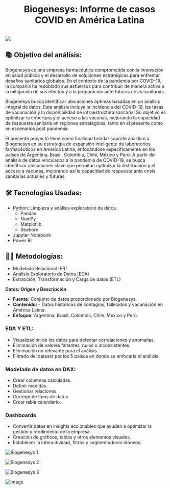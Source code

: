 <!--h2 without bottom border-->
<div id="user-content-toc">
  <ul align="center">
    <summary><h1 style="display: inline-block"> Biogenesys: Informe de casos COVID en América Latina</h1></summary>
  </ul>
</div>

<!--horizontal divider(gradiant)-->
<img src="https://user-images.githubusercontent.com/73097560/115834477-dbab4500-a447-11eb-908a-139a6edaec5c.gif">


<!--Intro start-->

## 📚 Objetivo del análisis:

Biogenesys es una empresa farmacéutica comprometida con la innovación en salud pública y el desarrollo de soluciones estratégicas para enfrentar desafíos sanitarios globales. En el contexto de la pandemia por COVID-19, la compañía ha redoblado sus esfuerzos para contribuir de manera activa a la mitigación de sus efectos y a la preparación ante futuras crisis sanitarias. 

Biogenesys busca identificar ubicaciones óptimas basadas en un análisis integral de datos. Este análisis incluye la incidencia del COVID-19, las tasas de vacunación y la disponibilidad de infraestructura sanitaria. Su objetivo es optimizar la cobertura y el acceso a las vacunas, mejorando la capacidad de respuesta sanitaria en regiones estratégicas, tanto en el presente como en escenarios post pandemia.

El presente proyecto tiene como finalidad brindar soporte analítico a Biogenesys en su estrategia de expansión inteligente de laboratorios farmacéuticos en América Latina, enfocándose específicamente en los países de Argentina, Brasil, Colombia, Chile, México y Perú. A partir del análisis de datos vinculados a la pandemia de COVID-19, se busca identificar ubicaciones clave que permitan optimizar la distribución y el acceso a vacunas, mejorando así la capacidad de respuesta ante crisis sanitarias actuales y futuras.

## 🛠 Tecnologías Usadas:

- Python: Limpieza y análisis exploratorio de datos.
  - Pandas
  - NumPy
  - Matplotlib 
  - Seaborn
- Jupyter Notebook
- Power BI

## 👨‍💻 Metodologías:

- Modelado Relacional (ER)
- Análisis Exploratorio de Datos (EDA) 
- Extracción, Transformación y Carga de datos (ETL)

**Datos: Origen y Descripción**

- **Fuente:** Conjunto de datos proporcionado por Biogenesys.
- **Contenido:**  - Datos historicos de contagios, fallecidos y vacunación en América Latina.
- **Enfoque:** Argentina, Brasil, Colombia, Chile, Mexico y Perú.


### EDA Y ETL:

- Visualización de los datos para detectar correlaciones y anomalías.
- Eliminación de valores faltantes, nulos o inconsistentes.
- Eliminación no relevante para el análisis.
- Filtrado del dataset por los 5 paises en donde se enfocaria el análisis.

### Modelado de datos en DAX:

- Crear columnas calculadas.
- Definir medidas.
- Gestionar relaciones.
- Corregir de tipos de datos.
- Crear tabla calendario.

### Dashboards

- Convertir datos en insights accionables que ayuden a optimizar la gestión y rendimiento de la empresa.
- Creación de gráficos, tablas y otros elementos visuales.
- Establecer la interactividad, filtros y segmentadores idóneos.


![Biogenesys 1](https://github.com/user-attachments/assets/3514ac40-c89a-4e78-ba55-dd9cf903cd88)

![Biogenesys 2](https://github.com/user-attachments/assets/29f68c23-5bd9-4380-bb4d-a859bfe7ac08)

![Biogenesys 3](https://github.com/user-attachments/assets/ac56cd26-f30d-4f7c-9f4c-19a3eb95dfc4)

![image](https://github.com/user-attachments/assets/2464ef54-da1f-4321-b5c0-46fe6b82e4b9)

